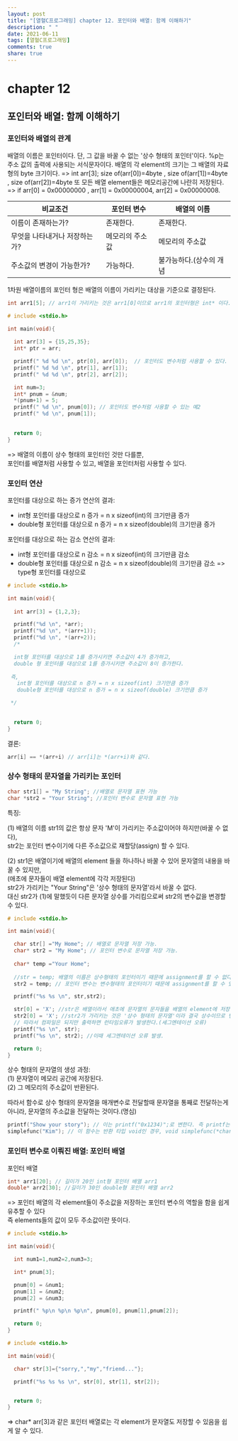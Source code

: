 ```yaml
---
layout: post
title: "[열혈C프로그래밍] chapter 12. 포인터와 배열: 함께 이해하기"
description: " "
date: 2021-06-11
tags: [열혈C프로그래밍]
comments: true
share: true
---
```


# chapter 12
## 포인터와 배열: 함께 이해하기

### 포인터와 배열의 관계

배열의 이름은 포인터이다. 단, 그 값을 바꿀 수 없는 '상수 형태의 포인터'이다. 
%p는 주소 값의  출력에 사용되는 서식문자이다. 
배열의 각 element의 크기는 그 배열의 자료형의 byte 크기이다.
=> int arr[3];  size of(arr[0])=4byte , size of(arr[1])=4byte , size of(arr[2])=4byte
또 모든 배열 element들은 메모리공간에 나란히 저장된다.
=> if arr[0] = 0x00000000 , arr[1] = 0x00000004, arr[2] = 0x00000008.

| 비교조건 | 포인터 변수 | 배열의 이름|
|----------|-------------|------------|
| 이름이 존재하는가?| 존재한다. | 존재한다.|
| 무엇을 나타내거나 저장하는가? | 메모리의 주소값 | 메모리의 주소값|
| 주소값의 변경이 가능한가? | 가능하다. | 불가능하다.(상수의 개념|

1차원 배열이름의 포인터 형은 배열의 이름이 가리키는 대상을 기준으로 결정된다.
```c
int arr1[5]; // arr1이 가리키는 것은 arr1[0]이므로 arr1의 포인터형은 int* 이다. 
```

```c
# include <stdio.h>

int main(void){
 
  int arr[3] = {15,25,35};
  int* ptr = arr;

  printf(" %d %d \n", ptr[0], arr[0]);  // 포인터도 변수처럼 사용할 수 있다.
  printf(" %d %d \n", ptr[1], arr[1]);
  printf(" %d %d \n", ptr[2], arr[2]);

  int num=3;
  int* pnum = &num;
  *(pnum+1) = 5;
  printf(" %d \n", pnum[0]); // 포인터도 변수처럼 사용할 수 있는 예2
  printf(" %d \n", pnum[1]);
  

  return 0;
}

```
=> 배열의 이름이 상수 형태의 포인터인 것만 다를뿐, <br>
   포인터를 배열처럼 사용할 수 있고, 배열을 포인터처럼 사용할 수 있다.

### 포인터 연산

포인터를 대상으로 하는 증가 연산의 결과:
* int형 포인터를 대상으로 n 증가 = n x sizeof(int)의 크기만큼 증가
* double형 포인터를 대상으로 n 증가 = n x sizeof(double)의 크기만큼 증가

포인터를 대상으로 하는 감소 연산의 결과:
* int형 포인터를 대상으로 n 감소 = n x sizeof(int)의 크기만큼 감소
* double형 포인터를 대상으로 n 감소 = n x sizeof(double)의 크기만큼 감소
=> type형 포인터를 대상으로 

```c
# include <stdio.h>

int main(void){
  
  int arr[3] = {1,2,3};

  printf("%d \n", *arr);
  printf("%d \n", *(arr+1)); 
  printf("%d \n", *(arr+2));
  /*

  int형 포인터를 대상으로 1를 증가시키면 주소값이 4가 증가하고, 
  double 형 포인터를 대상으로 1를 증가시키면 주소값이 8이 증가한다.
 
 즉, 
   int형 포인터를 대상으로 n 증가 = n x sizeof(int) 크기만큼 증가
   double형 포인터를 대상으로 n 증가 = n x sizeof(double) 크기만큼 증가

 */

 
  return 0;
}
```

결론: <br>
```c
arr[i] == *(arr+i) // arr[i]는 *(arr+i)와 같다.
```

### 상수 형태의 문자열을 가리키는 포인터

```c
char str1[] = "My String"; //배열로 문자열 표현 가능
char *str2 = "Your String"; //포인터 변수로 문자열 표현 가능

```
특징:<br>

(1)
배열의 이름 str1의 값은 항상 문자 'M'이 가리키는 주소값이어야 하지만(바꿀 수 없다), <br>
str2는 포인터 변수이기에 다른 주소값으로 재할당(assign) 할 수 있다. <br>

(2)
str1은 배열이기에 배열의 element 들을 하나하나 바꿀 수 있어 문자열의 내용을 바꿀 수 있지만,<br>
(애초에 문자들이 배열 element에 각각 저장된다)<br> 
str2가 가리키는 "Your String"은 '상수 형태의 문자열'라서 바꿀 수 없다. <br>
대신 str2가 (1)에 말했듯이 다른 문자열 상수를 가리킴으로써 str2의 변수값을 변경할 수 있다.<br>

```c
# include <stdio.h>

int main(void){

  char str[] ="My Home"; // 배열로 문자열 저장 가능.
  char* str2 = "My Home"; // 포인터 변수로 문자열 저장 가능.
  
  char* temp ="Your Home";
 
  //str = temp; 배열의 이름은 상수형태의 포인터이기 때문에 assignment를 할 수 없다.=> 컴파일 오류가 난다. 
  str2 = temp; // 포인터 변수는 변수형태의 포인터이기 때문에 assignment를 할 수 있다. 

  printf("%s %s \n", str,str2);

  str[0] = 'X'; //str은 배열이라서 애초에 문자열의 문자들을 배열의 element에 저장하였기 때문에 배열의 값을 바꿈으로써 문자열을 수정할 수 있다.
  str2[0] = 'X'; //str2가 가리키는 것은 '상수 형태의 문자열'이라 결국 상수이므로 변경 될 수 없다.(상수 30을 40으로 바꿀수 없는 것처럼) 
  // 따라서 컴파일은 되지만 출력하면 런타임오류가 발생한다.(세그멘테이션 오류)
  printf("%s \n", str);
  printf("%s \n", str2); //이때 세그멘테이션 오류 발생.

  return 0;
}

```
상수 형태의 문자열의 생성 과정: <br>
(1) 문자열이 메모리 공간에 저장된다.<br>
(2) 그 메모리의 주소값이 반환된다.<br>

따라서 함수로 상수 형태의 문자열을 매개변수로 전달할때 문자열을 통째로 전달하는게 아니라,
문자열의 주소값을 전달하는 것이다.(명심) <br>

```c
printf("Show your story"); // 이는 printf("0x1234)";로 변한다. 즉 printf는 문자열 전체를 전달받는게 아니라 문자열의 주소값을 전달받는다.
simplefunc("Kim"); // 이 함수는 반환 타입 void인 경우, void simplefunc(*char ); 임을 유추할수 있다.: 문자열 전체(x) -> 문자열 주소값(o)

```

### 포인터 변수로 이뤄진 배열: 포인터 배열

포인터 배열 

```c
int* arr1[20]; // 길이가 20인 int형 포인터 배열 arr1
double* arr2[30]; //길이가 30인 double형 포인터 배열 arr2
```
=> 포인터 배열의 각 element들이 주소값을 저장하는 포인터 변수의 역할을 함을 쉽게 유추할 수 있다 <br>
   즉 elements들의 값이 모두 주소값이란 뜻이다. 

```c
# include <stdio.h>

int main(void){

  int num1=1,num2=2,num3=3;

  int* pnum[3];

  pnum[0] = &num1;
  pnum[1] = &num2;
  pnum[2] = &num3;

  printf(" %p\n %p\n %p\n", pnum[0], pnum[1],pnum[2]);

  return 0;
}
```
```c
# include <stdio.h>

int main(void){

  char* str[3]={"sorry,","my","friend..."};

  printf("%s %s %s \n", str[0], str[1], str[2]); 


  return 0; 
}
```
=> char* arr[3]과 같은 포인터 배열로는 각 element가 문자열도 저장할 수 있음을 쉽게 알 수 있다. <br>
